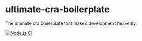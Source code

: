 # ultimate-cra-boilerplate

The ultimate cra boilerplate that makes development heavenly.

[![Node.js CI](https://github.com/karthickthankyou/ultimate-cra-boilerplate/actions/workflows/node.js.yml/badge.svg)](https://github.com/karthickthankyou/ultimate-cra-boilerplate/actions/workflows/node.js.yml)
